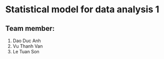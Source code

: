 # Statistical model for data analysis 1
## Team member:
1. Dao Duc Anh
2. Vu Thanh Van
3. Le Tuan Son